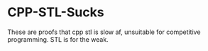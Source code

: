 # CPP-STL-Sucks

These are proofs that cpp stl is slow af, unsuitable for competitive programming. STL is for the weak.
